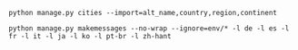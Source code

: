 `python manage.py cities --import=alt_name,country,region,continent`

`python manage.py makemessages --no-wrap --ignore=env/* -l de -l es -l fr -l it -l ja -l ko -l pt-br -l zh-hant`
